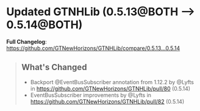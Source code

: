 # Updated GTNHLib (0.5.13@BOTH --> 0.5.14@BOTH)
**Full Changelog**: https://github.com/GTNewHorizons/GTNHLib/compare/0.5.13...0.5.14
>## What's Changed
> * Backport @EventBusSubscriber annotation from 1.12.2 by @Lyfts in https://github.com/GTNewHorizons/GTNHLib/pull/80 (0.5.14)
> * EventBusSubscriber improvements by @Lyfts in https://github.com/GTNewHorizons/GTNHLib/pull/82 (0.5.14)
>

